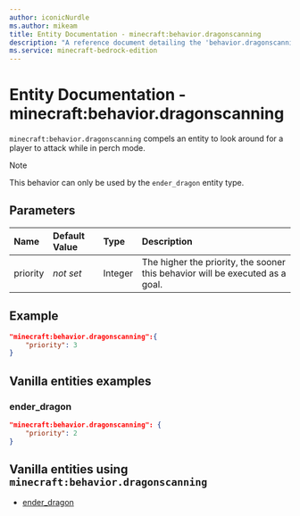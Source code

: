 ```yaml
---
author: iconicNurdle
ms.author: mikeam
title: Entity Documentation - minecraft:behavior.dragonscanning
description: "A reference document detailing the 'behavior.dragonscanning' entity goal"
ms.service: minecraft-bedrock-edition
---
```


# Entity Documentation - minecraft:behavior.dragonscanning

`minecraft:behavior.dragonscanning` compels an entity to look around for a player to attack while in perch mode.

> [!NOTE]
> This behavior can only be used by the `ender_dragon` entity type.

## Parameters

|Name |Default Value  |Type  |Description  |
|:----------|:----------|:----------|:----------|
|priority|*not set*|Integer|The higher the priority, the sooner this behavior will be executed as a goal.|

## Example

```json
"minecraft:behavior.dragonscanning":{
    "priority": 3
}
```

## Vanilla entities examples

### ender_dragon

```json
"minecraft:behavior.dragonscanning": {
    "priority": 2
}
```

## Vanilla entities using `minecraft:behavior.dragonscanning`

- [ender_dragon](../../../../Source/VanillaBehaviorPack_Snippets/entities/ender_dragon.md)
